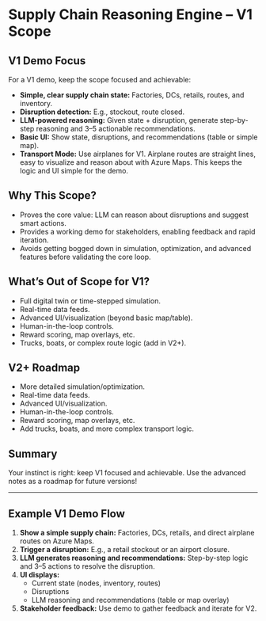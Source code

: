 # Supply Chain Reasoning Engine – V1 Scope

## V1 Demo Focus

For a V1 demo, keep the scope focused and achievable:

- **Simple, clear supply chain state:** Factories, DCs, retails, routes, and inventory.
- **Disruption detection:** E.g., stockout, route closed.
- **LLM-powered reasoning:** Given state + disruption, generate step-by-step reasoning and 3–5 actionable recommendations.
- **Basic UI:** Show state, disruptions, and recommendations (table or simple map).
- **Transport Mode:** Use airplanes for V1. Airplane routes are straight lines, easy to visualize and reason about with Azure Maps. This keeps the logic and UI simple for the demo.

## Why This Scope?

- Proves the core value: LLM can reason about disruptions and suggest smart actions.
- Provides a working demo for stakeholders, enabling feedback and rapid iteration.
- Avoids getting bogged down in simulation, optimization, and advanced features before validating the core loop.

## What’s Out of Scope for V1?

- Full digital twin or time-stepped simulation.
- Real-time data feeds.
- Advanced UI/visualization (beyond basic map/table).
- Human-in-the-loop controls.
- Reward scoring, map overlays, etc.
- Trucks, boats, or complex route logic (add in V2+).

## V2+ Roadmap

- More detailed simulation/optimization.
- Real-time data feeds.
- Advanced UI/visualization.
- Human-in-the-loop controls.
- Reward scoring, map overlays, etc.
- Add trucks, boats, and more complex transport logic.

## Summary

Your instinct is right: keep V1 focused and achievable. Use the advanced notes as a roadmap for future versions!

---

## Example V1 Demo Flow

1. **Show a simple supply chain:** Factories, DCs, retails, and direct airplane routes on Azure Maps.
2. **Trigger a disruption:** E.g., a retail stockout or an airport closure.
3. **LLM generates reasoning and recommendations:** Step-by-step logic and 3–5 actions to resolve the disruption.
4. **UI displays:**
    - Current state (nodes, inventory, routes)
    - Disruptions
    - LLM reasoning and recommendations (table or map overlay)
5. **Stakeholder feedback:** Use demo to gather feedback and iterate for V2.
